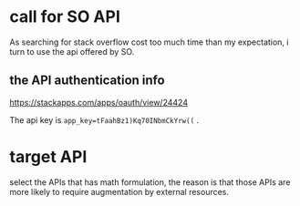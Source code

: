 # call for SO API
As searching for stack overflow cost too much time than my expectation, i turn to use the api offered by SO.
## the API authentication info
https://stackapps.com/apps/oauth/view/24424

The api key is `app_key=tFaahBz1)Kq70INbmCkYrw((` .

# target API
select the APIs that has math formulation, the reason is that those APIs are more likely to require augmentation by external resources.